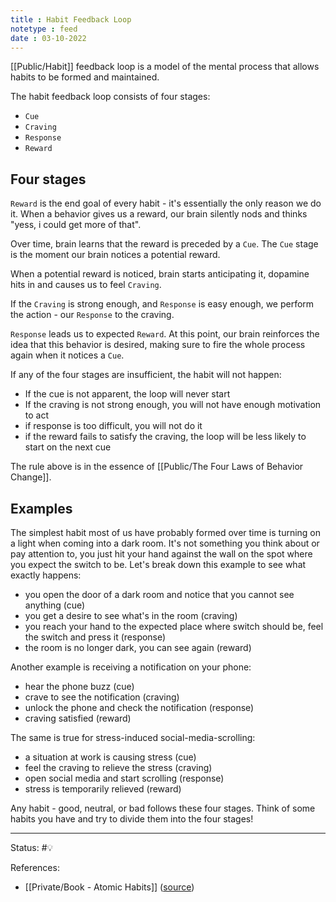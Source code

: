 ```yaml
---
title : Habit Feedback Loop
notetype : feed
date : 03-10-2022
---
```


[[Public/Habit]] feedback loop is a model of the mental process that allows habits to be formed and maintained.

The habit feedback loop consists of four stages:
- `Cue`
- `Craving`
- `Response`
- `Reward`

## Four stages

`Reward` is the end goal of every habit - it's essentially the only reason we do it. When a behavior gives us a reward, our brain silently nods and thinks "yess, i could get more of that". 

Over time, brain learns that the reward is preceded by a `Cue`. The `Cue` stage is the moment our brain notices a potential reward.

When a potential reward is noticed, brain starts anticipating it, dopamine hits in and causes us to feel `Craving`.

If the `Craving` is strong enough, and `Response` is easy enough, we perform the action - our `Response` to the craving.

`Response` leads us to expected `Reward`. At this point, our brain reinforces the idea that this behavior is desired, making sure to fire the whole process again when it notices a `Cue`.

If any of the four stages are insufficient, the habit will not happen:
- If the cue is not apparent, the loop will never start
- If the craving is not strong enough, you will not have enough motivation to act
- if response is too difficult, you will not do it
- if the reward fails to satisfy the craving, the loop will be less likely to start on the next cue

The rule above is in the essence of [[Public/The Four Laws of Behavior Change]].

## Examples

The simplest habit most of us have probably formed over time is turning on a light when coming into a dark room. It's not something you think about or pay attention to, you just hit your hand against the wall on the spot where you expect the switch to be. Let's break down this example to see what exactly happens:
- you open the door of a dark room and notice that you cannot see anything (cue)
- you get a desire to see what's in the room (craving)
- you reach your hand to the expected place where switch should be, feel the switch and press it (response)
- the room is no longer dark, you can see again (reward)

Another example is receiving a notification on your phone:
- hear the phone buzz (cue)
- crave to see the notification (craving)
- unlock the phone and check the notification (response)
- craving satisfied (reward)

The same is true for stress-induced social-media-scrolling:
- a situation at work is causing stress (cue)
- feel the craving to relieve the stress (craving)
- open social media and start scrolling (response)
- stress is temporarily relieved (reward)

Any habit - good, neutral, or bad follows these four stages. Think of some habits you have and try to divide them into the four stages!



-----

Status: #💡 

References:
- [[Private/Book - Atomic Habits]] ([source](https://www.amazon.com/gp/product/0735211299/ref=as_li_qf_asin_il_tl))